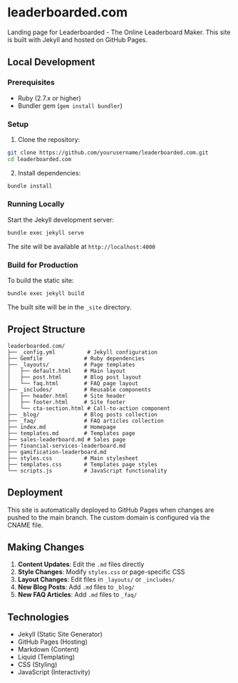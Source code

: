 # leaderboarded.com

Landing page for Leaderboarded - The Online Leaderboard Maker. This site is built with Jekyll and hosted on GitHub Pages.

## Local Development

### Prerequisites

- Ruby (2.7.x or higher)
- Bundler gem (`gem install bundler`)

### Setup

1. Clone the repository:
```bash
git clone https://github.com/yourusername/leaderboarded.com.git
cd leaderboarded.com
```

2. Install dependencies:
```bash
bundle install
```

### Running Locally

Start the Jekyll development server:
```bash
bundle exec jekyll serve
```

The site will be available at `http://localhost:4000`

### Build for Production

To build the static site:
```bash
bundle exec jekyll build
```

The built site will be in the `_site` directory.

## Project Structure

```
leaderboarded.com/
├── _config.yml          # Jekyll configuration
├── Gemfile             # Ruby dependencies
├── _layouts/           # Page templates
│   ├── default.html    # Main layout
│   ├── post.html       # Blog post layout
│   └── faq.html        # FAQ page layout
├── _includes/          # Reusable components
│   ├── header.html     # Site header
│   ├── footer.html     # Site footer
│   └── cta-section.html # Call-to-action component
├── _blog/              # Blog posts collection
├── _faq/               # FAQ articles collection
├── index.md            # Homepage
├── templates.md        # Templates page
├── sales-leaderboard.md # Sales page
├── financial-services-leaderboard.md
├── gamification-leaderboard.md
├── styles.css          # Main stylesheet
├── templates.css       # Templates page styles
└── scripts.js          # JavaScript functionality
```

## Deployment

This site is automatically deployed to GitHub Pages when changes are pushed to the main branch. The custom domain is configured via the CNAME file.

## Making Changes

1. **Content Updates**: Edit the `.md` files directly
2. **Style Changes**: Modify `styles.css` or page-specific CSS
3. **Layout Changes**: Edit files in `_layouts/` or `_includes/`
4. **New Blog Posts**: Add `.md` files to `_blog/`
5. **New FAQ Articles**: Add `.md` files to `_faq/`

## Technologies

- Jekyll (Static Site Generator)
- GitHub Pages (Hosting)
- Markdown (Content)
- Liquid (Templating)
- CSS (Styling)
- JavaScript (Interactivity)
